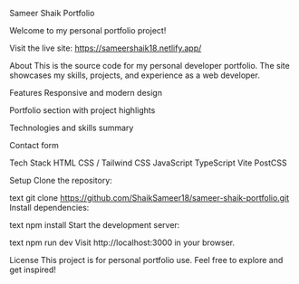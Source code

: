 Sameer Shaik Portfolio

Welcome to my personal portfolio project!

Visit the live site: 
https://sameershaik18.netlify.app/

About
This is the source code for my personal developer portfolio. The site showcases my skills, projects, and experience as a web developer.

Features
Responsive and modern design

Portfolio section with project highlights

Technologies and skills summary

Contact form

Tech Stack
HTML
CSS / Tailwind CSS
JavaScript
TypeScript
Vite
PostCSS

Setup
Clone the repository:

text
git clone https://github.com/ShaikSameer18/sameer-shaik-portfolio.git
Install dependencies:

text
npm install
Start the development server:

text
npm run dev
Visit http://localhost:3000 in your browser.

License
This project is for personal portfolio use.
Feel free to explore and get inspired!
